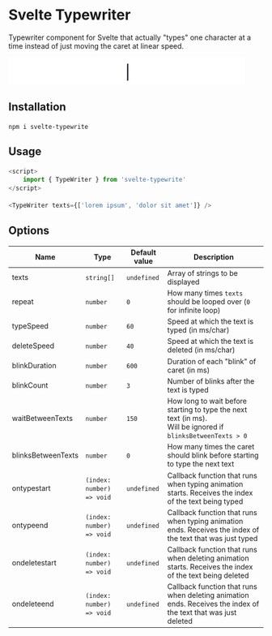 # Svelte Typewriter

Typewriter component for Svelte that actually "types" one character at a time instead of just moving the caret at linear speed.

![](preview.gif)

## Installation

```shell
npm i svelte-typewrite
```

## Usage

```js
<script>
    import { TypeWriter } from 'svelte-typewrite'
</script>

<TypeWriter texts={['lorem ipsum', 'dolor sit amet']} />
```

## Options

| Name               | Type                      | Default value | Description                                                                                                     |
| ------------------ | ------------------------- | ------------- | --------------------------------------------------------------------------------------------------------------- |
| texts              | `string[]`                | `undefined`   | Array of strings to be displayed                                                                                |
| repeat             | `number`                  | `0`           | How many times `texts` should be looped over (`0` for infinite loop)                                            |
| typeSpeed          | `number`                  | `60`          | Speed at which the text is typed (in ms/char)                                                                   |
| deleteSpeed        | `number`                  | `40`          | Speed at which the text is deleted (in ms/char)                                                                 |
| blinkDuration      | `number`                  | `600`         | Duration of each "blink" of caret (in ms)                                                                       |
| blinkCount         | `number`                  | `3`           | Number of blinks after the text is typed                                                                        |
| waitBetweenTexts   | `number`                  | `150`         | How long to wait before starting to type the next text (in ms).<br> Will be ignored if `blinksBetweenTexts > 0` |
| blinksBetweenTexts | `number`                  | `0`           | How many times the caret should blink before starting to type the next text                                     |
| ontypestart        | `(index: number) => void` | `undefined`   | Callback function that runs when typing animation starts. Receives the index of the text being typed            |
| ontypeend          | `(index: number) => void` | `undefined`   | Callback function that runs when typing animation ends. Receives the index of the text that was just typed      |
| ondeletestart      | `(index: number) => void` | `undefined`   | Callback function that runs when deleting animation starts. Receives the index of the text being deleted        |
| ondeleteend        | `(index: number) => void` | `undefined`   | Callback function that runs when deleting animation ends. Receives the index of the text that was just deleted  |
